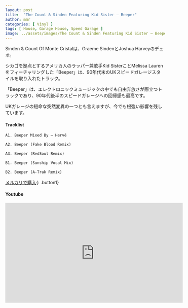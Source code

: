 ```yaml
---
layout: post
title:  "The Count & Sinden Featuring Kid Sister – Beeper"
author: mmr
categories: [ Vinyl ]
tags: [ House, Garage House, Speed Garage ]
image: ../assets/images/The Count & Sinden Featuring Kid Sister – Beeper.webp
---
```


Sinden & Count Of Monte Cristalは、Graeme SindenとJoshua Harveyのデュオ。

シカゴを拠点とするアメリカ人のラッパー兼歌手Kid SisterことMelissa Laurenをフィーチャリングした「Beeper」は、90年代末のUKスピードガレージスタイルを取り入れたトラック。

「Beeper」は、エレクトロニックミュージックの中でも自由奔放さが際立つトラックであり、90年代後半のスピードガレージへの回帰感も最高です。

UKガレージの短命な突然変異の一つとも言えますが、今でも根強い影響を残しています。

#### Tracklist
```md
A1. Beeper Mixed By – Hervé

A2. Beeper (Fake Blood Remix) 

A3. Beeper (RedSoul Remix)

B1. Beeper (Sunship Vocal Mix)

B2. Beeper (A-Trak Remix)
```

[メルカリで購入](https://jp.mercari.com/item/m62852050687?afid=6142608987){: .button1}

#### Youtube
<iframe width="560" height="315" src="https://www.youtube.com/embed/GUZCV95SCXE?si=acAtZ7LQ67sDiYy4" title="YouTube video player" frameborder="0" allow="accelerometer; autoplay; clipboard-write; encrypted-media; gyroscope; picture-in-picture; web-share" referrerpolicy="strict-origin-when-cross-origin" allowfullscreen></iframe>